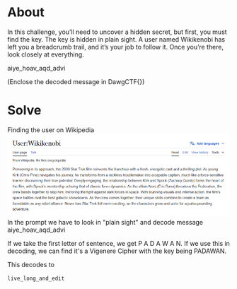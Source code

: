# About
In this challenge, you’ll need to uncover a hidden secret, but first, you must find the key. The key is hidden in plain sight. A user named Wikikenobi has left you a breadcrumb trail, and it’s your job to follow it. Once you’re there, look closely at everything.

aiye_hoav_aqd_advi

(Enclose the decoded message in DawgCTF{})

# Solve
Finding the user on Wikipedia
![](Images/Pasted%20image%2020250419124030.png)
In the prompt we have to look in "plain sight" and decode message aiye_hoav_aqd_advi

If we take the first letter of sentence, we get P A D A W A N. If we use this in decoding, we can find it's a Vigenere Cipher with the key being PADAWAN.

This decodes to 
```
live_long_and_edit
```



